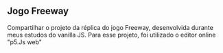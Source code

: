 ## Jogo Freeway

Compartilhar o projeto da réplica do jogo Freeway, desenvolvida durante meus estudos do vanilla JS.
Para esse projeto, foi utilizado o editor online "p5.Js web"
